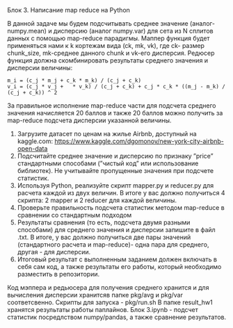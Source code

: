 Блок 3. Написание map reduce на Python

В данной задаче мы будем подсчитывать среднее значение (аналог- numpy.mean) и дисперсию (аналог numpy.var) для сета из N
сплитов данных с помощью map-reduce парадигмы. Маппер функция будет применяться нами к k кортежам вида (сk, mk, vk), где
ck- размер chunk_size, mk-среднее данного chunk и vk-его дисперсия. Редюсер функция должна скомбинировать результаты
среднего значения и дисперсии величины:

    m_i = (c_j * m_j + c_k * m_k) / (c_j + c_k)
    v_i = (c_j * v_j +   * v_k) / (c_j + c_k) + c_j * c_k * ((m_j - m_k) / (c_j + c_k)) ^ 2

За правильное исполнение map-reduce части для подсчета среднего значения начисляется 20 баллов и также 20 баллов можно
получить за map-reduce подсчета дисперсии указанной величины.

1. Загрузите датасет по ценам на жилье Airbnb, доступный на kaggle.com:
https://www.kaggle.com/dgomonov/new-york-city-airbnb-open-data
2. Подсчитайте среднее значение и дисперсию по признаку ”price” стандартными способами (”чистый код” или
использование библиотек). Не учитывайте пропущенные значения при подсчете статистик.
3. Используя Python, реализуйте скрипт mapper.py и reducer.py для расчета каждой из двух величин. В итоге у вас
должно получиться 4 скрипта: 2 mapper и 2 reducer для каждой величины.
4. Проверьте правильность подсчета статистик методом map-reduce в сравнении со стандартным подходом
5. Результаты сравнения (то есть, подсчета двумя разными способами) для среднего значения и дисперсии запишите в
файл .txt. В итоге, у вас должно получиться две пары значений (стандартного расчета и map-reduce)- одна пара для
среднего, другая - для дисперсии.
6. Итоговый результат с выполненным заданием должен включать в себя сам код, а также результаты его работы,
который необходимо разместить в репозитории.

Код мэппера и редьюсера для получения среднего хранится и для вычисления дисперсии хранитсяв папке pkg/avg и pkg/var соответсвенно.
Скрипты для запуска - pkg/run.sh
В папке result_hw1 хранятся результаты работы паплайнов.
Блок 3.ipynb - подсчет статистик  посредлством numpy/pandas, а также сравнение результатов.
